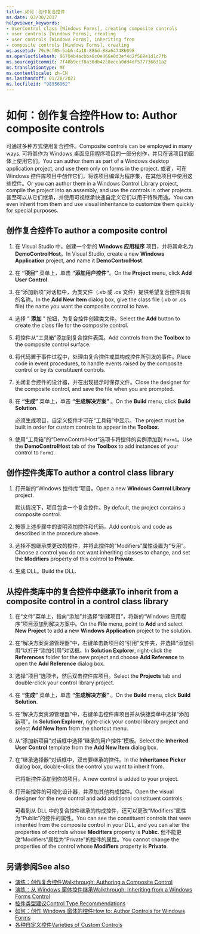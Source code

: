 ```yaml
---
title: 如何：创作复合控件
ms.date: 03/30/2017
helpviewer_keywords:
- UserControl class [Windows Forms], creating composite controls
- user controls [Windows Forms], creating
- user controls [Windows Forms], inheriting from
- composite controls [Windows Forms], creating
ms.assetid: 79c9cf05-5ab6-4a18-886d-88a64748b098
ms.openlocfilehash: 96704b4acbba8c0e466e8d3ef4d2f569e1d1c7fb
ms.sourcegitcommit: 7f48b9ecf8a30db42c8ecea0dd4df577736631a2
ms.translationtype: MT
ms.contentlocale: zh-CN
ms.lasthandoff: 01/28/2021
ms.locfileid: "98956962"
---
```

# <a name="how-to-author-composite-controls"></a><span data-ttu-id="e2c18-102">如何：创作复合控件</span><span class="sxs-lookup"><span data-stu-id="e2c18-102">How to: Author composite controls</span></span>

<span data-ttu-id="e2c18-103">可通过多种方式使用复合控件。</span><span class="sxs-lookup"><span data-stu-id="e2c18-103">Composite controls can be employed in many ways.</span></span> <span data-ttu-id="e2c18-104">可将其作为 Windows 桌面应用程序项目的一部分创作，并只在该项目的窗体上使用它们。</span><span class="sxs-lookup"><span data-stu-id="e2c18-104">You can author them as part of a Windows desktop application project, and use them only on forms in the project.</span></span> <span data-ttu-id="e2c18-105">或者，可在 Windows 控件库项目中创作它们，将该项目编译为程序集，在其他项目中使用这些控件。</span><span class="sxs-lookup"><span data-stu-id="e2c18-105">Or you can author them in a Windows Control Library project, compile the project into an assembly, and use the controls in other projects.</span></span> <span data-ttu-id="e2c18-106">甚至可以从它们继承，并使用可视继承快速自定义它们以用于特殊用途。</span><span class="sxs-lookup"><span data-stu-id="e2c18-106">You can even inherit from them and use visual inheritance to customize them quickly for special purposes.</span></span>

## <a name="to-author-a-composite-control"></a><span data-ttu-id="e2c18-107">创作复合控件</span><span class="sxs-lookup"><span data-stu-id="e2c18-107">To author a composite control</span></span>

1. <span data-ttu-id="e2c18-108">在 Visual Studio 中，创建一个新的 **Windows 应用程序** 项目，并将其命名为 **DemoControlHost**。</span><span class="sxs-lookup"><span data-stu-id="e2c18-108">In Visual Studio, create a new **Windows Application** project, and name it **DemoControlHost**.</span></span>

2. <span data-ttu-id="e2c18-109">在 **“项目”** 菜单上，单击 **“添加用户控件”**。</span><span class="sxs-lookup"><span data-stu-id="e2c18-109">On the **Project** menu, click **Add User Control**.</span></span>

3. <span data-ttu-id="e2c18-110">在“添加新项”对话框中，为类文件（.vb 或 .cs 文件）提供希望复合控件具有的名称。</span><span class="sxs-lookup"><span data-stu-id="e2c18-110">In the **Add New Item** dialog box, give the class file (.vb or .cs file) the name you want the composite control to have.</span></span>

4. <span data-ttu-id="e2c18-111">选择 " **添加** " 按钮，为复合控件创建类文件。</span><span class="sxs-lookup"><span data-stu-id="e2c18-111">Select the **Add** button to create the class file for the composite control.</span></span>

5. <span data-ttu-id="e2c18-112">将控件从“工具箱”添加到复合控件表面。</span><span class="sxs-lookup"><span data-stu-id="e2c18-112">Add controls from the **Toolbox** to the composite control surface.</span></span>

6. <span data-ttu-id="e2c18-113">将代码置于事件过程中，处理由复合控件或其构成控件所引发的事件。</span><span class="sxs-lookup"><span data-stu-id="e2c18-113">Place code in event procedures, to handle events raised by the composite control or by its constituent controls.</span></span>

7. <span data-ttu-id="e2c18-114">关闭复合控件的设计器，并在出现提示时保存文件。</span><span class="sxs-lookup"><span data-stu-id="e2c18-114">Close the designer for the composite control, and save the file when you are prompted.</span></span>

8. <span data-ttu-id="e2c18-115">在 **“生成”** 菜单上，单击 **“生成解决方案”** 。</span><span class="sxs-lookup"><span data-stu-id="e2c18-115">On the **Build** menu, click **Build Solution**.</span></span>

     <span data-ttu-id="e2c18-116">必须生成项目，自定义控件才可在“工具箱”中显示。</span><span class="sxs-lookup"><span data-stu-id="e2c18-116">The project must be built in order for custom controls to appear in the **Toolbox**.</span></span>

9. <span data-ttu-id="e2c18-117">使用“工具箱”的“DemoControlHost”选项卡将控件的实例添加到 `Form1`。</span><span class="sxs-lookup"><span data-stu-id="e2c18-117">Use the **DemoControlHost** tab of the **Toolbox** to add instances of your control to `Form1`.</span></span>

## <a name="to-author-a-control-class-library"></a><span data-ttu-id="e2c18-118">创作控件类库</span><span class="sxs-lookup"><span data-stu-id="e2c18-118">To author a control class library</span></span>

1. <span data-ttu-id="e2c18-119">打开新的“Windows 控件库”项目。</span><span class="sxs-lookup"><span data-stu-id="e2c18-119">Open a new **Windows Control Library** project.</span></span>

     <span data-ttu-id="e2c18-120">默认情况下，项目包含一个复合控件。</span><span class="sxs-lookup"><span data-stu-id="e2c18-120">By default, the project contains a composite control.</span></span>

2. <span data-ttu-id="e2c18-121">按照上述步骤中的说明添加控件和代码。</span><span class="sxs-lookup"><span data-stu-id="e2c18-121">Add controls and code as described in the procedure above.</span></span>

3. <span data-ttu-id="e2c18-122">选择不想继承类更改的控件，并将此控件的“Modifiers”属性设置为“专用”。</span><span class="sxs-lookup"><span data-stu-id="e2c18-122">Choose a control you do not want inheriting classes to change, and set the **Modifiers** property of this control to **Private**.</span></span>

4. <span data-ttu-id="e2c18-123">生成 DLL。</span><span class="sxs-lookup"><span data-stu-id="e2c18-123">Build the DLL.</span></span>

## <a name="to-inherit-from-a-composite-control-in-a-control-class-library"></a><span data-ttu-id="e2c18-124">从控件类库中的复合控件中继承</span><span class="sxs-lookup"><span data-stu-id="e2c18-124">To inherit from a composite control in a control class library</span></span>

1. <span data-ttu-id="e2c18-125">在“文件”菜单上，指向“添加”并选择“新建项目”，将新的“Windows 应用程序”项目添加到解决方案中。</span><span class="sxs-lookup"><span data-stu-id="e2c18-125">On the **File** menu, point to **Add** and select **New Project** to add a new **Windows Application** project to the solution.</span></span>

2. <span data-ttu-id="e2c18-126">在“解决方案资源管理器”中，右键单击新项目的“引用”文件夹，并选择“添加引用”以打开“添加引用”对话框。</span><span class="sxs-lookup"><span data-stu-id="e2c18-126">In **Solution Explorer**, right-click the **References** folder for the new project and choose **Add Reference** to open the **Add Reference** dialog box.</span></span>

3. <span data-ttu-id="e2c18-127">选择“项目”选项卡，然后双击控件库项目。</span><span class="sxs-lookup"><span data-stu-id="e2c18-127">Select the **Projects** tab and double-click your control library project.</span></span>

4. <span data-ttu-id="e2c18-128">在 **“生成”** 菜单上，单击 **“生成解决方案”** 。</span><span class="sxs-lookup"><span data-stu-id="e2c18-128">On the **Build** menu, click **Build Solution**.</span></span>

5. <span data-ttu-id="e2c18-129">在“解决方案资源管理器”中，右键单击控件库项目并从快捷菜单中选择“添加新项”。</span><span class="sxs-lookup"><span data-stu-id="e2c18-129">In **Solution Explorer**, right-click your control library project and select **Add New Item** from the shortcut menu.</span></span>

6. <span data-ttu-id="e2c18-130">从“添加新项目”对话框中选择“继承的用户控件”模板。</span><span class="sxs-lookup"><span data-stu-id="e2c18-130">Select the **Inherited User Control** template from the **Add New Item** dialog box.</span></span>

7. <span data-ttu-id="e2c18-131">在“继承选择器”对话框中，双击要继承的控件。</span><span class="sxs-lookup"><span data-stu-id="e2c18-131">In the **Inheritance Picker** dialog box, double-click the control you want to inherit from.</span></span>

     <span data-ttu-id="e2c18-132">已将新控件添加到你的项目。</span><span class="sxs-lookup"><span data-stu-id="e2c18-132">A new control is added to your project.</span></span>

8. <span data-ttu-id="e2c18-133">打开新控件的可视化设计器，并添加其他构成控件。</span><span class="sxs-lookup"><span data-stu-id="e2c18-133">Open the visual designer for the new control and add additional constituent controls.</span></span>

     <span data-ttu-id="e2c18-134">可看到从 DLL 中的复合控件继承的构成控件，还可以更改“Modifiers”属性为“Public”的控件的属性。</span><span class="sxs-lookup"><span data-stu-id="e2c18-134">You can see the constituent controls that were inherited from the composite control in your DLL, and you can alter the properties of controls whose **Modifiers** property is **Public**.</span></span> <span data-ttu-id="e2c18-135">但不能更改“Modifiers”属性为“Private”的控件的属性。</span><span class="sxs-lookup"><span data-stu-id="e2c18-135">You cannot change the properties of the control whose **Modifiers** property is **Private**.</span></span>

## <a name="see-also"></a><span data-ttu-id="e2c18-136">另请参阅</span><span class="sxs-lookup"><span data-stu-id="e2c18-136">See also</span></span>

- [<span data-ttu-id="e2c18-137">演练：创作复合控件</span><span class="sxs-lookup"><span data-stu-id="e2c18-137">Walkthrough: Authoring a Composite Control</span></span>](walkthrough-authoring-a-composite-control-with-visual-csharp.md)
- [<span data-ttu-id="e2c18-138">演练：从 Windows 窗体控件继承</span><span class="sxs-lookup"><span data-stu-id="e2c18-138">Walkthrough: Inheriting from a Windows Forms Control</span></span>](walkthrough-inheriting-from-a-windows-forms-control-with-visual-csharp.md)
- [<span data-ttu-id="e2c18-139">控件类型建议</span><span class="sxs-lookup"><span data-stu-id="e2c18-139">Control Type Recommendations</span></span>](control-type-recommendations.md)
- [<span data-ttu-id="e2c18-140">如何：创作 Windows 窗体的控件</span><span class="sxs-lookup"><span data-stu-id="e2c18-140">How to: Author Controls for Windows Forms</span></span>](how-to-author-controls-for-windows-forms.md)
- [<span data-ttu-id="e2c18-141">各种自定义控件</span><span class="sxs-lookup"><span data-stu-id="e2c18-141">Varieties of Custom Controls</span></span>](varieties-of-custom-controls.md)
